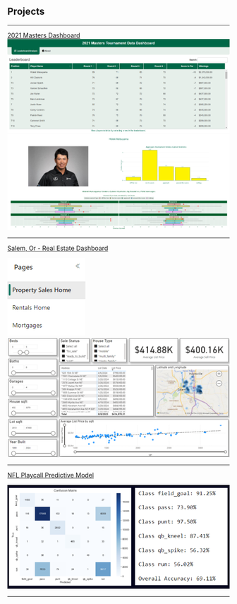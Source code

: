 ## Projects

---

[2021 Masters Dashboard](https://aweirth.shinyapps.io/masters_dashboard/
)
<img src="images/Masters_dashboard_lb_sc.png?raw=true"/>
<img src="images/Masters_Dashboard_stats.png?raw=true"/>

---

[Salem, Or - Real Estate Dashboard](https://app.powerbi.com/links/JArbpZ0gY0?ctid=46bc6c40-368d-4a20-9b1b-c1842f786542&pbi_source=linkShare&bookmarkGuid=19b0d8c7-5929-48f0-b682-fa31649761e5)

<img src="images/Salem_dash_pages.png?raw=true"/>
<img src="images/Salem_real_estate_dash.png?raw=true"/>

---

[NFL Playcall Predictive Model](http://example.com/)

<img src="images/NFL_playcall_randomforest.png?raw=true"/>

---

